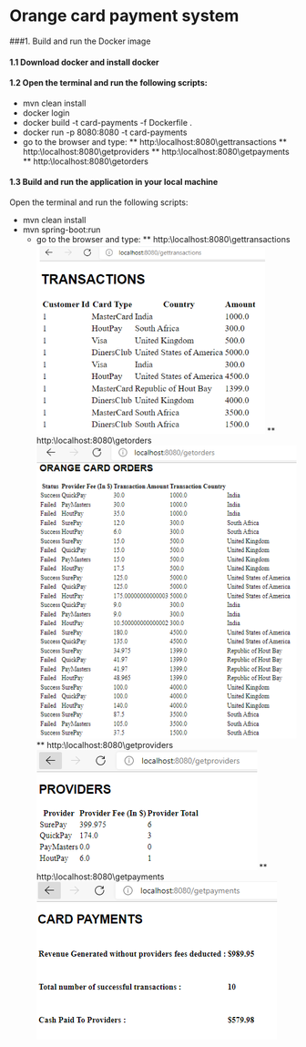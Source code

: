 # Orange card payment system

###1. Build and run the Docker image

#### 1.1 Download docker and install docker

#### 1.2 Open the terminal and run the following scripts:
* mvn clean install
* docker login
* docker build -t card-payments -f Dockerfile .
* docker run -p 8080:8080 -t card-payments
* go to the browser and type:
  ** http:\\localhost:8080\gettransactions
  ** http:\\localhost:8080\getproviders
  ** http:\\localhost:8080\getpayments
  ** http:\\localhost:8080\getorders


#### 1.3 Build and run the application in your local  machine

Open the terminal and run the following scripts:

* mvn clean install
* mvn spring-boot:run
  * go to the browser and type:
    ** http:\\localhost:8080\gettransactions
       ![img.png](img.png)
    ** http:\\localhost:8080\getorders
       ![img_2.png](img_2.png)
    ** http:\\localhost:8080\getproviders
       ![img_3.png](img_3.png)
    ** http:\\localhost:8080\getpayments
       ![img_4.png](img_4.png)
    

